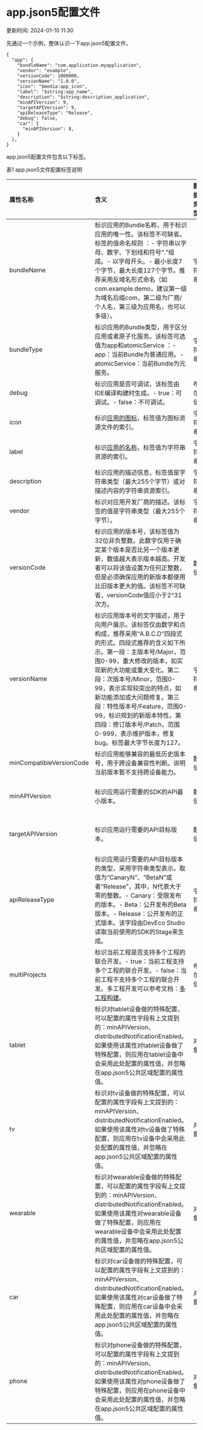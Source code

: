 # app.json5配置文件

更新时间: 2024-01-10 11:30

先通过一个示例，整体认识一下app.json5配置文件。

```
{
  "app": {
    "bundleName": "com.application.myapplication",
    "vendor": "example",
    "versionCode": 1000000,
    "versionName": "1.0.0",
    "icon": "$media:app_icon",
    "label": "$string:app_name",
    "description": "$string:description_application",
    "minAPIVersion": 9,
    "targetAPIVersion": 9,
    "apiReleaseType": "Release",
    "debug": false,
    "car": {
      "minAPIVersion": 8,
    }
  },
}
```

app.json5配置文件包含以下标签。

表1 app.json5文件配置标签说明

| 属性名称                 | 含义                                                                                                                                                                                                                                                                                                                                                                                                                                         | 数据类型 | 是否可缺省                                                          |
| :----------------------- | :------------------------------------------------------------------------------------------------------------------------------------------------------------------------------------------------------------------------------------------------------------------------------------------------------------------------------------------------------------------------------------------------------------------------------------------- | :------- | :------------------------------------------------------------------ |
| bundleName               | 标识应用的Bundle名称，用于标识应用的唯一性。该标签不可缺省。标签的值命名规则 ：- 字符串以字母、数字、下划线和符号“.”组成。- 以字母开头。- 最小长度7个字节，最大长度127个字节。推荐采用反域名形式命名（如com.example.demo，建议第一级为域名后缀com，第二级为厂商/个人名，第三级为应用名，也可以多级）。                                                                                                                                     | 字符串   | 该标签不可缺省。                                                    |
| bundleType               | 标识应用的Bundle类型，用于区分应用或者原子化服务。该标签可选值为app和atomicService ：- app：当前Bundle为普通应用。- atomicService：当前Bundle为元服务。                                                                                                                                                                                                                                                                                      | 字符串   | 该标签可以缺省，缺省为app。                                         |
| debug                    | 标识应用是否可调试，该标签由IDE编译构建时生成。- true：可调试。- false：不可调试。                                                                                                                                                                                                                                                                                                                                                           | 布尔值   | 该标签可以缺省，缺省为false。                                       |
| icon                     | 标识[应用的图标](https://developer.harmonyos.com/cn/docs/documentation/doc-guides-V3/application-component-configuration-stage-0000001478340869-V3)，标签值为图标资源文件的索引。                                                                                                                                                                                                                                                               | 字符串   | 该标签不可缺省。                                                    |
| label                    | 标识[应用的名称](https://developer.harmonyos.com/cn/docs/documentation/doc-guides-V3/application-component-configuration-stage-0000001478340869-V3)，标签值为字符串资源的索引。                                                                                                                                                                                                                                                                 | 字符串   | 该标签不可缺省。                                                    |
| description              | 标识应用的描述信息，标签值是字符串类型（最大255个字节）或对描述内容的字符串资源索引。                                                                                                                                                                                                                                                                                                                                                        | 字符串   | 该标签可缺省，缺省值为空。                                          |
| vendor                   | 标识对应用开发厂商的描述。该标签的值是字符串类型（最大255个字节）。                                                                                                                                                                                                                                                                                                                                                                          | 字符串   | 该标签可以缺省，缺省为空。                                          |
| versionCode              | 标识应用的版本号，该标签值为32位非负整数。此数字仅用于确定某个版本是否比另一个版本更新，数值越大表示版本越高。开发者可以将该值设置为任何正整数，但是必须确保应用的新版本都使用比旧版本更大的值。该标签不可缺省，versionCode值应小于2^31次方。                                                                                                                                                                                                | 数值     | 该标签不可缺省。                                                    |
| versionName              | 标识应用版本号的文字描述，用于向用户展示。该标签仅由数字和点构成，推荐采用“A.B.C.D”四段式的形式。四段式推荐的含义如下所示。第一段：主版本号/Major，范围0-99，重大修改的版本，如实现新的大功能或重大变化。第二段：次版本号/Minor，范围0-99，表示实现较突出的特点，如新功能添加或大问题修复。第三段：特性版本号/Feature，范围0-99，标识规划的新版本特性。第四段：修订版本号/Patch，范围0-999，表示维护版本，修复bug。标签最大字节长度为127。 | 字符串   | 该标签不可缺省。                                                    |
| minCompatibleVersionCode | 标识应用能够兼容的最低历史版本号，用于跨设备兼容性判断。说明当前版本暂不支持跨设备能力。                                                                                                                                                                                                                                                                                                                                                     | 数值     | 该标签可缺省，缺省值等于versionCode标签值。                         |
| minAPIVersion            | 标识应用运行需要的SDK的API最小版本。                                                                                                                                                                                                                                                                                                                                                                                                         | 数值     | 由build-profile.json5中的compatibleSdkVersion生成。                 |
| targetAPIVersion         | 标识应用运行需要的API目标版本。                                                                                                                                                                                                                                                                                                                                                                                                              | 数值     | 由build-profile.json5中的compileSdkVersion生成。                    |
| apiReleaseType           | 标识应用运行需要的API目标版本的类型，采用字符串类型表示。取值为“CanaryN”、“BetaN”或者“Release”，其中，N代表大于零的整数。- Canary：受限发布的版本。- Beta：公开发布的Beta版本。- Release：公开发布的正式版本。该字段由DevEco Studio读取当前使用的SDK的Stage来生成。                                                                                                                                                                    | 字符串   | 该标签可缺省，由IDE生成并覆盖。                                     |
| multiProjects            | 标识当前工程是否支持多个工程的联合开发。- true：当前工程支持多个工程的联合开发。- false：当前工程不支持多个工程的联合开发。多工程开发可以参考文档：[多工程构建](https://developer.harmonyos.com/cn/docs/documentation/doc-guides-V3/build_overview-0000001055075201-V3#section73401914284)。                                                                                                                                                    | 布尔值   | 可缺省，缺省值为false。                                             |
| tablet                   | 标识对tablet设备做的特殊配置，可以配置的属性字段有上文提到的：minAPIVersion、distributedNotificationEnabled。如果使用该属性对tablet设备做了特殊配置，则应用在tablet设备中会采用此处配置的属性值，并忽略在app.json5公共区域配置的属性值。                                                                                                                                                                                                     | 对象     | 该标签可缺省，缺省时tablet设备使用app.json5公共区域配置的属性值。   |
| tv                       | 标识对tv设备做的特殊配置，可以配置的属性字段有上文提到的：minAPIVersion、distributedNotificationEnabled。如果使用该属性对tv设备做了特殊配置，则应用在tv设备中会采用此处配置的属性值，并忽略在app.json5公共区域配置的属性值。                                                                                                                                                                                                                 | 对象     | 该标签可缺省，缺省时tv设备使用app.json5公共区域配置的属性值。       |
| wearable                 | 标识对wearable设备做的特殊配置，可以配置的属性字段有上文提到的：minAPIVersion、distributedNotificationEnabled。如果使用该属性对wearable设备做了特殊配置，则应用在wearable设备中会采用此处配置的属性值，并忽略在app.json5公共区域配置的属性值。                                                                                                                                                                                               | 对象     | 该标签可缺省，缺省时wearable设备使用app.json5公共区域配置的属性值。 |
| car                      | 标识对car设备做的特殊配置，可以配置的属性字段有上文提到的：minAPIVersion、distributedNotificationEnabled。如果使用该属性对car设备做了特殊配置，则应用在car设备中会采用此处配置的属性值，并忽略在app.json5公共区域配置的属性值。                                                                                                                                                                                                              | 对象     | 该标签可缺省，缺省时car设备使用app.json5公共区域配置的属性值。      |
| phone                    | 标识对phone设备做的特殊配置，可以配置的属性字段有上文提到的：minAPIVersion、distributedNotificationEnabled。如果使用该属性对phone设备做了特殊配置，则应用在phone设备中会采用此处配置的属性值，并忽略在app.json5公共区域配置的属性值。                                                                                                                                                                                                        | 对象     | 该标签可缺省，缺省时phone设备使用app.json5公共区域配置的属性值。    |
